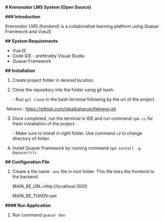 **# Krenovator LMS System (Open Source)**



**### Introduction**



Krenovator LMS (frontend) is a collaborative learning platform using Quasar Framework and VueJS



**## System Requirements**



  - VueJS 
  - Code IDE - preferably Visual Studio
  - Quasar Framework



**## Installation**



1. Create project folder in desired location.

2. Clone the repository into the folder using git bash. 

    \- Run `git clone` in the bash terminal following by the url of the project

​                 fekreno : https://github.com/iqbalbaharum/fekreno.git



3. Once completed, run the terminal in IDE and run command `npm ci` for fresh installation of the project. 

    \- Make sure to install in right folder. Use command `cd` to change directory of folder 
   

4. Install Quasar Framework by running command `npm install -g @quasar/cli`



**## Configuration File**



1. Create a file name `.env` file in root folder.  This file links the frontend to the backend

   

   MAIN_BE_URL=http://localhost:3000

   MAIN_BE_TOKEN=jwt

   

**#### Run Application**

1. Run command `quasar dev`


